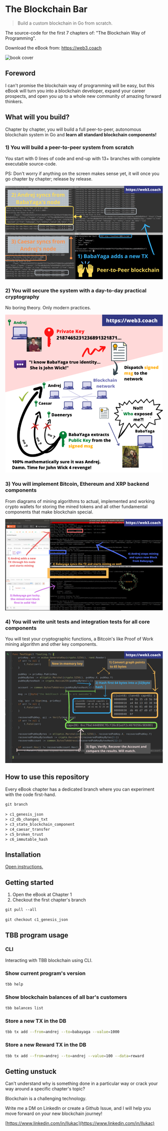 # The Blockchain Bar
> Build a custom blockchain in Go from scratch.

The source-code for the first 7 chapters of: "The Blockchain Way of Programming".

Download the eBook from: https://web3.coach

![book cover](./book_cover.png)

## Foreword

I can't promise the blockchain way of programming will be easy, but this eBook will turn you into a blockchain developer, expand your career prospects, and open you up to a whole new community of amazing forward thinkers.

## What will you build?

Chapter by chapter, you will build a full peer-to-peer, autonomous blockchain system in Go and **learn all standard blockchain components!**

### 1) You will build a peer-to-peer system from scratch

You start with 0 lines of code and end-up with 13+ branches with complete executable source-code.

PS: Don't worry if anything on the screen makes sense yet, it will once you go chapter by chapter; release by release.

![peer-to-peer blockchain system in action](./andrej_babayaga_caesar_sync_p2p.png)

### 2) You will secure the system with a day-to-day practical cryptography

No boring theory. Only modern practices.

![elliptic curve cryptography](./andrej_babayaga_crypto_sign_summary.png)

### 3) You will implement Bitcoin, Ethereum and XRP backend components 

From diagrams of mining algorithms to actual, implemented and working crypto wallets for storing the mined tokens and all other fundamental components that make blockchain special.

![decentralized consensus](./mining_p2p.png)

### 4) You will write unit tests and integration tests for all core components

You will test your cryptographic functions, a Bitcoin's like Proof of Work mining algorithm and other key components.

![ethereum signature](./test_ethereum_signature.png)

## How to use this repository
Every eBook chapter has a dedicated branch where you can experiment with the code first-hand.

```git
git branch

> c1_genesis_json
> c2_db_changes_txt
> c3_state_blockchain_component
> c4_caesar_transfer
> c5_broken_trust
> c6_immutable_hash
```

## Installation

[Open instructions.](./Installation.md)

## Getting started
1. Open the eBook at Chapter 1
1. Checkout the first chapter's branch

```git
git pull --all

git checkout c1_genesis_json
```

## TBB program usage
### CLI
Interacting with TBB blockchain using CLI.

### Show current program's version
```bash
tbb help
```

### Show blockchain balances of all bar's customers
```bash
tbb balances list
```

### Store a new TX in the DB
```bash
tbb tx add --from=andrej --to=babayaga --value=1000
```

### Store a new Reward TX in the DB
```bash
tbb tx add --from=andrej --to=andrej --value=100 --data=reward
```

## Getting unstuck
Can't understand why is something done in a particular way or crack your way around a specific chapter's topic?

Blockchain is a challenging technology.
   
Write me a DM on LinkedIn or create a Github Issue, and I will help you move forward on your new blockchain journey!
   
[https://www.linkedin.com/in/llukac](https://www.linkedin.com/in/llukac)

